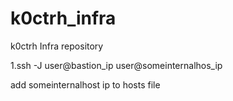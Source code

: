 # k0ctrh_infra
k0ctrh Infra repository

1.ssh -J user@bastion_ip user@someinternalhos_ip

add someinternalhost ip to hosts file

